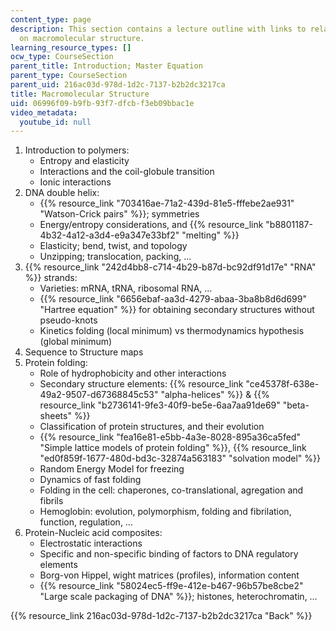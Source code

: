 ```yaml
---
content_type: page
description: This section contains a lecture outline with links to related materials
  on macromolecular structure.
learning_resource_types: []
ocw_type: CourseSection
parent_title: Introduction; Master Equation
parent_type: CourseSection
parent_uid: 216ac03d-978d-1d2c-7137-b2b2dc3217ca
title: Macromolecular Structure
uid: 06996f09-b9fb-93f7-dfcb-f3eb09bbac1e
video_metadata:
  youtube_id: null
---
```


1.  Introduction to polymers:
    *   Entropy and elasticity
    *   Interactions and the coil-globule transition
    *   Ionic interactions
2.  DNA double helix:
    *   {{% resource_link "703416ae-71a2-439d-81e5-fffebe2ae931" "Watson-Crick pairs" %}}; symmetries
    *   Energy/entropy considerations, and {{% resource_link "b8801187-4b32-4a12-a3d4-e9a347e33bf2" "melting" %}}
    *   Elasticity; bend, twist, and topology
    *   Unzipping; translocation, packing, …
3.  {{% resource_link "242d4bb8-c714-4b29-b87d-bc92df91d17e" "RNA" %}} strands:
    *   Varieties: mRNA, tRNA, ribosomal RNA, …
    *   {{% resource_link "6656ebaf-aa3d-4279-abaa-3ba8b8d6d699" "Hartree equation" %}} for obtaining secondary structures without pseudo-knots
    *   Kinetics folding (local minimum) vs thermodynamics hypothesis (global minimum)
4.  Sequence to Structure maps
5.  Protein folding:
    *   Role of hydrophobicity and other interactions
    *   Secondary structure elements: {{% resource_link "ce45378f-638e-49a2-9507-d67368845c53" "alpha-helices" %}} & {{% resource_link "b2736141-9fe3-40f9-be5e-6aa7aa91de69" "beta-sheets" %}}
    *   Classification of protein structures, and their evolution
    *   {{% resource_link "fea16e81-e5bb-4a3e-8028-895a36ca5fed" "Simple lattice models of protein folding" %}}, {{% resource_link "ed0f859f-1677-480d-bd3c-32874a563183" "solvation model" %}}
    *   Random Energy Model for freezing
    *   Dynamics of fast folding
    *   Folding in the cell: chaperones, co-translational, agregation and fibrils
    *   Hemoglobin: evolution, polymorphism, folding and fibrilation, function, regulation, …
6.  Protein-Nucleic acid composites:
    *   Electrostatic interactions
    *   Specific and non-specific binding of factors to DNA regulatory elements
    *   Borg-von Hippel, wight matrices (profiles), information content
    *   {{% resource_link "58024ec5-ff9e-412e-b467-96b57be8cbe2" "Large scale packaging of DNA" %}}; histones, heterochromatin, …

{{% resource_link 216ac03d-978d-1d2c-7137-b2b2dc3217ca "Back" %}}